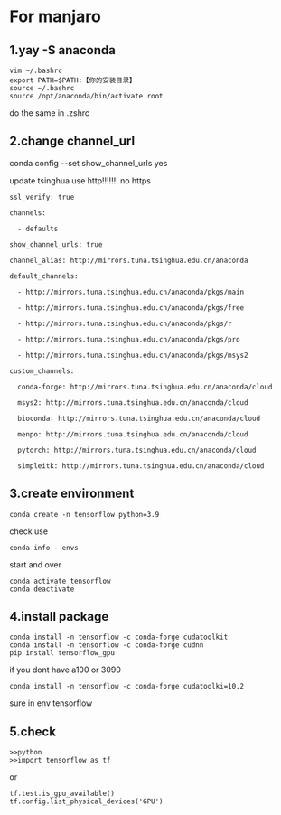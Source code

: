 # For manjaro

## 1.yay -S anaconda 

```
vim ~/.bashrc
export PATH=$PATH:【你的安装目录】
source ~/.bashrc
source /opt/anaconda/bin/activate root 
```

do the same  in .zshrc

## 2.change channel_url


conda config --set show_channel_urls yes

update
tsinghua use http!!!!!!! no https
```
ssl_verify: true

channels:

  - defaults

show_channel_urls: true

channel_alias: http://mirrors.tuna.tsinghua.edu.cn/anaconda

default_channels:

  - http://mirrors.tuna.tsinghua.edu.cn/anaconda/pkgs/main

  - http://mirrors.tuna.tsinghua.edu.cn/anaconda/pkgs/free

  - http://mirrors.tuna.tsinghua.edu.cn/anaconda/pkgs/r

  - http://mirrors.tuna.tsinghua.edu.cn/anaconda/pkgs/pro

  - http://mirrors.tuna.tsinghua.edu.cn/anaconda/pkgs/msys2

custom_channels:

  conda-forge: http://mirrors.tuna.tsinghua.edu.cn/anaconda/cloud

  msys2: http://mirrors.tuna.tsinghua.edu.cn/anaconda/cloud

  bioconda: http://mirrors.tuna.tsinghua.edu.cn/anaconda/cloud

  menpo: http://mirrors.tuna.tsinghua.edu.cn/anaconda/cloud

  pytorch: http://mirrors.tuna.tsinghua.edu.cn/anaconda/cloud

  simpleitk: http://mirrors.tuna.tsinghua.edu.cn/anaconda/cloud
```



## 3.create environment

```
conda create -n tensorflow python=3.9
```

check use

```
conda info --envs
```

start and over

```
conda activate tensorflow
conda deactivate 
```

## 4.install package

```
conda install -n tensorflow -c conda-forge cudatoolkit
conda install -n tensorflow -c conda-forge cudnn
pip install tensorflow_gpu

```

if you dont have a100 or 3090

```
conda install -n tensorflow -c conda-forge cudatoolki=10.2
```



sure in env tensorflow

## 5.check

```
>>python
>>import tensorflow as tf
```

or

```
tf.test.is_gpu_available()
tf.config.list_physical_devices('GPU')
```

